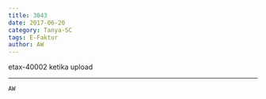 ```yaml
---
title: 3043
date: 2017-06-20
category: Tanya-SC
tags: E-Faktur
author: AW
---
```


etax-40002 ketika upload

---



`AW`
